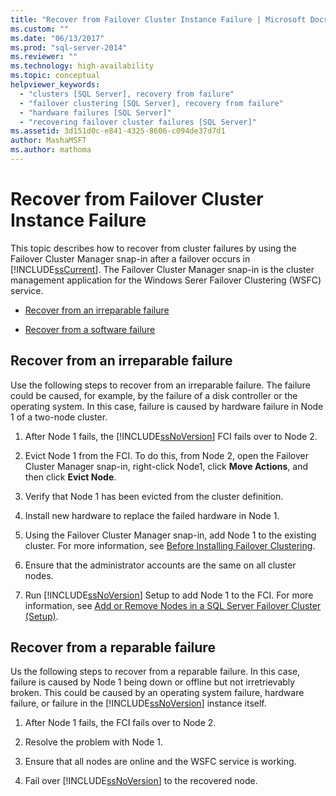 ```yaml
---
title: "Recover from Failover Cluster Instance Failure | Microsoft Docs"
ms.custom: ""
ms.date: "06/13/2017"
ms.prod: "sql-server-2014"
ms.reviewer: ""
ms.technology: high-availability
ms.topic: conceptual
helpviewer_keywords: 
  - "clusters [SQL Server], recovery from failure"
  - "failover clustering [SQL Server], recovery from failure"
  - "hardware failures [SQL Server]"
  - "recovering failover cluster failures [SQL Server]"
ms.assetid: 3d151d0c-e841-4325-8606-c094de37d7d1
author: MashaMSFT
ms.author: mathoma
---
```

# Recover from Failover Cluster Instance Failure
  This topic describes how to recover from cluster failures by using the Failover Cluster Manager snap-in after a failover occurs in [!INCLUDE[ssCurrent](../../../includes/sscurrent-md.md)]. The Failover Cluster Manager snap-in is the cluster management application for the Windows Serer Failover Clustering (WSFC) service.  
  
-   [Recover from an irreparable failure](#Scenario1)  
  
-   [Recover from a software failure](#Scenario2)  
  
##  <a name="Scenario1"></a> Recover from an irreparable failure  
 Use the following steps to recover from an irreparable failure. The failure could be caused, for example, by the failure of a disk controller or the operating system. In this case, failure is caused by hardware failure in Node 1 of a two-node cluster.  
  
1.  After Node 1 fails, the [!INCLUDE[ssNoVersion](../../../includes/ssnoversion-md.md)] FCI fails over to Node 2.  
  
2.  Evict Node 1 from the FCI. To do this, from Node 2, open the Failover Cluster Manager snap-in, right-click Node1, click **Move Actions**, and then click **Evict Node**.  
  
3.  Verify that Node 1 has been evicted from the cluster definition.  
  
4.  Install new hardware to replace the failed hardware in Node 1.  
  
5.  Using the Failover Cluster Manager snap-in, add Node 1 to the existing cluster. For more information, see [Before Installing Failover Clustering](../install/before-installing-failover-clustering.md).  
  
6.  Ensure that the administrator accounts are the same on all cluster nodes.  
  
7.  Run [!INCLUDE[ssNoVersion](../../../includes/ssnoversion-md.md)] Setup to add Node 1 to the FCI. For more information, see [Add or Remove Nodes in a SQL Server Failover Cluster &#40;Setup&#41;](../install/add-or-remove-nodes-in-a-sql-server-failover-cluster-setup.md).  
  
##  <a name="Scenario2"></a> Recover from a reparable failure  
 Us the following steps to recover from a reparable failure. In this case, failure is caused by Node 1 being down or offline but not irretrievably broken. This could be caused by an operating system failure, hardware failure, or failure in the [!INCLUDE[ssNoVersion](../../../includes/ssnoversion-md.md)] instance itself.  
  
1.  After Node 1 fails, the FCI fails over to Node 2.  
  
2.  Resolve the problem with Node 1.  
  
3.  Ensure that all nodes are online and the WSFC service is working.  
  
4.  Fail over [!INCLUDE[ssNoVersion](../../../includes/ssnoversion-md.md)] to the recovered node.  
  
  
